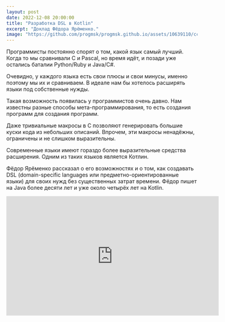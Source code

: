 ```yaml
---
layout: post
date: 2022-12-08 20:00:00
title: "Разработка DSL в Kotlin"
excerpt: "Доклад Фёдора Ярёменко."
image: "https://github.com/progmsk/progmsk.github.io/assets/10639110/cc762555-32ab-4c83-b830-d0aa60b1343d"
---
```


Программисты постоянно спорят о том, какой язык самый лучший. Когда то мы сравнивали C и Pascal, но время идёт, и позади уже остались баталии Python/Ruby и Java/C#.

Очевидно, у каждого языка есть свои плюсы и свои минусы, именно поэтому мы их и сравниваем. В идеале нам бы хотелось расширять языки под собственные нужды.

Такая возможность появилась у программистов очень давно. Нам известны разные способы мета-программирования, то есть создания программ для создания программ.

Даже тривиальные макросы в C позволяют генерировать большие куски кода из небольших описаний. Впрочем, эти макросы ненадёжны, ограничены и не слишком выразительны.

Современные языки имеют гораздо более выразительные средства расширения. Одним из таких языков является Котлин.

Фёдор Ярёменко рассказал о его возможностях и о том, как создавать DSL (domain-specific languages или предметно-ориентированные языки) для своих нужд без существенных затрат времени. Фёдор пишет на Java более десяти лет и уже около четырёх лет на Kotlin.

<div class="video">
    <iframe width="560" height="315" src="https://www.youtube.com/embed/8Js9WtiN2kg" title="YouTube video player" frameborder="0" allow="accelerometer; autoplay; clipboard-write; encrypted-media; gyroscope; picture-in-picture; web-share" allowfullscreen></iframe>
</div>

